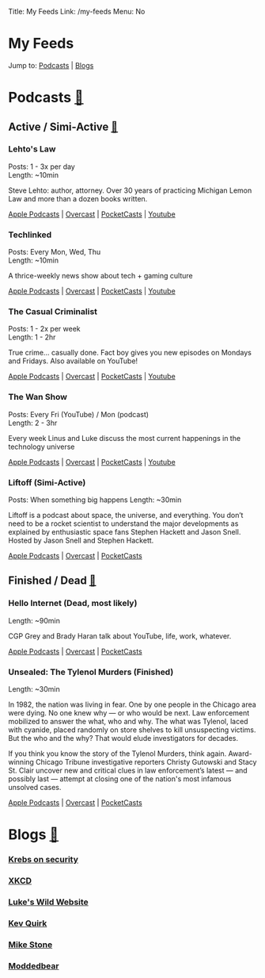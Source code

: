 Title: My Feeds
Link: /my-feeds
Menu: No

# My Feeds

Jump to: [Podcasts](#podcasts) | [Blogs](#blogs)
<div id="podcasts" />
	
# Podcasts [🔗](/my-feeds#podcasts)
<div id="active" />
	
## Active / Simi-Active [🔗](/my-feeds#active)

### Lehto's Law

Posts: 1 - 3x per day <br>
Length: ~10min

Steve Lehto: author, attorney.  Over 30 years of practicing Michigan Lemon Law and more than a dozen books written.

[Apple Podcasts](https://podcasts.apple.com/us/podcast/lehtos-law/id937280934) | [Overcast](https://overcast.fm/itunes937280934/lehtos-law) | [PocketCasts](https://pca.st/ER7G) | [Youtube](https://www.youtube.com/@stevelehto)

### Techlinked

Posts: Every Mon, Wed, Thu <br>
Length: ~10min

A thrice-weekly news show about tech + gaming culture

[Apple Podcasts](https://podcasts.apple.com/us/podcast/techlinked/id1559402520) | [Overcast](https://overcast.fm/itunes1559402520/techlinked) | [PocketCasts](https://pca.st/bape8uaa) | [Youtube](https://www.youtube.com/@techlinked)

### The Casual Criminalist

Posts: 1 - 2x per week <br>
Length: 1 - 2hr

True crime... casually done. Fact boy gives you new episodes on Mondays and Fridays. Also available on YouTube!

[Apple Podcasts](https://podcasts.apple.com/us/podcast/the-casual-criminalist/id1545318164) | [Overcast](https://overcast.fm/itunes1545318164/the-casual-criminalist) | [PocketCasts](https://pca.st/tipuxr73) | [Youtube](https://www.youtube.com/@TheCasualCriminalist)

### The Wan Show

Posts: Every Fri (YouTube) / Mon (podcast) <br>
Length: 2 - 3hr

Every week Linus and Luke discuss the most current happenings in the technology universe

[Apple Podcasts](https://podcasts.apple.com/us/podcast/the-wan-show/id1062997995) | [Overcast](https://overcast.fm/itunes1062997995/the-wan-show) | [PocketCasts](https://pca.st/wanshow) | [Youtube](https://www.youtube.com/@LinusTechTips/streams)

### Liftoff (Simi-Active)

Posts: When something big happens
Length: ~30min

Liftoff is a podcast about space, the universe, and everything. You don’t need to be a rocket scientist to understand the major developments as explained by enthusiastic space fans Stephen Hackett and Jason Snell. Hosted by Jason Snell and Stephen Hackett.

[Apple Podcasts](https://podcasts.apple.com/us/podcast/liftoff/id1031275911) | [Overcast](https://overcast.fm/itunes1559402520/techlinked) | [PocketCasts](https://pca.st/liftoff)
<div id="dead" />

## Finished / Dead [🔗](/my-feeds#dead)

### Hello Internet (Dead, most likely)

Length: ~90min

CGP Grey and Brady Haran talk about YouTube, life, work, whatever.

[Apple Podcasts](https://podcasts.apple.com/us/podcast/hello-internet/id811377230) | [Overcast](https://overcast.fm/itunes811377230/hello-internet) | [PocketCasts](https://pca.st/hellointernet)

### Unsealed: The Tylenol Murders (Finished)

Length: ~30min

In 1982, the nation was living in fear. One by one people in the Chicago area were dying. No one knew why — or who would be next. Law enforcement mobilized to answer the what, who and why. The what was Tylenol, laced with cyanide, placed randomly on store shelves to kill unsuspecting victims. But the who and the why? That would elude investigators for decades.

If you think you know the story of the Tylenol Murders, think again. Award-winning Chicago Tribune investigative reporters Christy Gutowski and Stacy St. Clair uncover new and critical clues in law enforcement’s latest — and possibly last — attempt at closing one of the nation's most infamous unsolved cases.

[Apple Podcasts](https://podcasts.apple.com/us/podcast/unsealed-the-tylenol-murders/id1644733486) | [Overcast](https://overcast.fm/itunes1644733486/unsealed-the-tylenol-murders) | [PocketCasts](https://pca.st/4s2o9rzg)
<div id="blogs" />

# Blogs [🔗](/my-feeds#blogs)

### [Krebs on security](https://krebsonsecurity.com/)

### [XKCD](xkcd.com)

### [Luke's Wild Website](https://www.lkhrs.com)

### [Kev Quirk](https://kevquirk.com)

### [Mike Stone](https://mikestone.me)

### [Moddedbear](https://moddedbear.com)